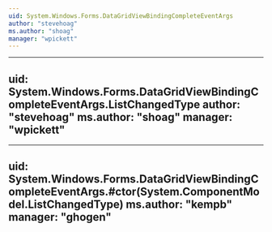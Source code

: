 ```yaml
---
uid: System.Windows.Forms.DataGridViewBindingCompleteEventArgs
author: "stevehoag"
ms.author: "shoag"
manager: "wpickett"
---
```


---
uid: System.Windows.Forms.DataGridViewBindingCompleteEventArgs.ListChangedType
author: "stevehoag"
ms.author: "shoag"
manager: "wpickett"
---

---
uid: System.Windows.Forms.DataGridViewBindingCompleteEventArgs.#ctor(System.ComponentModel.ListChangedType)
ms.author: "kempb"
manager: "ghogen"
---
